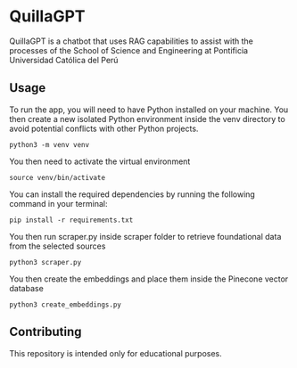 # QuillaGPT
QuillaGPT is a chatbot that uses RAG capabilities to assist with the processes of the School of Science and Engineering at Pontificia Universidad Católica del Perú
## Usage
To run the app, you will need to have Python installed on your machine. You then create a new isolated Python environment inside the venv directory to avoid potential conflicts with other Python projects.
```
python3 -m venv venv
```
You then need to activate the virtual environment
```
source venv/bin/activate
```
You can install the required dependencies by running the following command in your terminal:
```
pip install -r requirements.txt
```
You then run scraper.py inside scraper folder to retrieve foundational data from the selected sources
```
python3 scraper.py
```
You then create the embeddings and place them inside the Pinecone vector database
```
python3 create_embeddings.py
```
## Contributing
This repository is intended only for educational purposes.